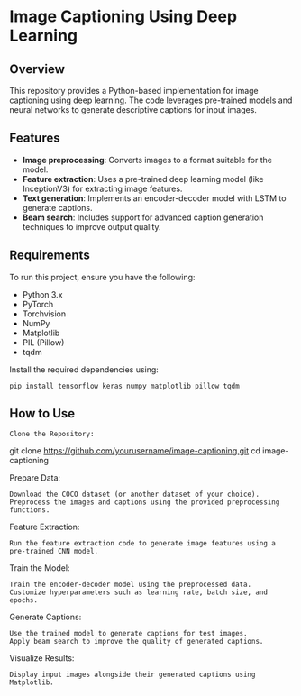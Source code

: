 # Image Captioning Using Deep Learning

## Overview
This repository provides a Python-based implementation for image captioning using deep learning. The code leverages pre-trained models and neural networks to generate descriptive captions for input images.

## Features
- **Image preprocessing**: Converts images to a format suitable for the model.
- **Feature extraction**: Uses a pre-trained deep learning model (like InceptionV3) for extracting image features.
- **Text generation**: Implements an encoder-decoder model with LSTM to generate captions.
- **Beam search**: Includes support for advanced caption generation techniques to improve output quality.

## Requirements
To run this project, ensure you have the following:

- Python 3.x
- PyTorch
- Torchvision
- NumPy
- Matplotlib
- PIL (Pillow)
- tqdm

Install the required dependencies using:


    pip install tensorflow keras numpy matplotlib pillow tqdm


## How to Use

    Clone the Repository:

git clone https://github.com/yourusername/image-captioning.git
cd image-captioning

Prepare Data:

    Download the COCO dataset (or another dataset of your choice).
    Preprocess the images and captions using the provided preprocessing functions.

Feature Extraction:

    Run the feature extraction code to generate image features using a pre-trained CNN model.

Train the Model:

    Train the encoder-decoder model using the preprocessed data.
    Customize hyperparameters such as learning rate, batch size, and epochs.

Generate Captions:

    Use the trained model to generate captions for test images.
    Apply beam search to improve the quality of generated captions.

Visualize Results:

    Display input images alongside their generated captions using Matplotlib.
